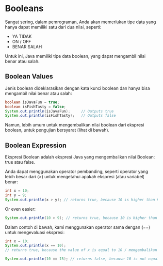 # Booleans
Sangat sering, dalam pemrograman, Anda akan memerlukan tipe data yang hanya dapat memiliki satu dari dua nilai, seperti:
 
 <ul>
       <li>YA TIDAK</li>
       <li>ON / OFF</li>
       <li>BENAR SALAH</li>
   </ul>



Untuk ini, Java memiliki tipe data boolean, yang dapat mengambil nilai benar atau salah.

## Boolean Values
Jenis boolean dideklarasikan dengan kata kunci boolean dan hanya bisa mengambil nilai benar atau salah:

```java
boolean isJavaFun = true;
boolean isFishTasty = false;
System.out.println(isJavaFun);     // Outputs true
System.out.println(isFishTasty);   // Outputs false
```

Namun, lebih umum untuk mengembalikan nilai boolean dari ekspresi boolean, untuk pengujian bersyarat (lihat di bawah).

## Boolean Expression

Ekspresi Boolean adalah ekspresi Java yang mengembalikan nilai Boolean: true atau false.

Anda dapat menggunakan operator pembanding, seperti operator yang lebih besar dari (>) untuk mengetahui apakah ekspresi (atau variabel) benar:
```java
int x = 10;
int y = 9;
System.out.println(x > y); // returns true, because 10 is higher than 9
```
Or even easier:
```java
System.out.println(10 > 9); // returns true, because 10 is higher than 9
```


Dalam contoh di bawah, kami menggunakan operator sama dengan (==) untuk mengevaluasi ekspresi:

```java
int x = 10;
System.out.println(x == 10); 
// returns true, because the value of x is equal to 10 / mengembalikan nilai benar karena nilai dari x sama dengan 10
```

```java
System.out.println(10 == 15); // returns false, because 10 is not equal to 15
```

